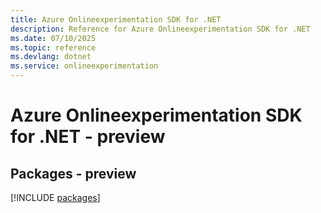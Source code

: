 ```yaml
---
title: Azure Onlineexperimentation SDK for .NET
description: Reference for Azure Onlineexperimentation SDK for .NET
ms.date: 07/10/2025
ms.topic: reference
ms.devlang: dotnet
ms.service: onlineexperimentation
---
```

# Azure Onlineexperimentation SDK for .NET - preview
## Packages - preview
[!INCLUDE [packages](onlineexperimentation-index.md)]